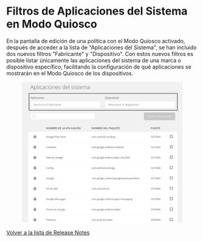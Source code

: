 # Filtros de Aplicaciones del Sistema en Modo Quiosco

En la pantalla de edición de una política con el Modo Quiosco activado, después de acceder a la lista de "Aplicaciones del Sistema", se han incluido dos nuevos filtros "Fabricante" y "Dispositivo". Con estos nuevos filtros es posible listar únicamente las aplicaciones del sistema de una marca o dispositivo específico, facilitando la configuración de qué aplicaciones se mostrarán en el Modo Quiosco de los dispositivos.

<figure><img src="../../../.gitbook/assets/image (82).png" alt=""><figcaption></figcaption></figure>

[Volver a la lista de Release Notes](./)
